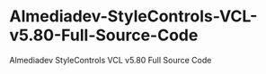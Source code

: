 # Almediadev-StyleControls-VCL-v5.80-Full-Source-Code
Almediadev StyleControls VCL v5.80 Full Source Code
